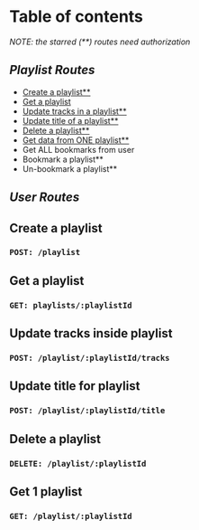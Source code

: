 # Table of contents

_NOTE: the starred (\*\*) routes need authorization_

## _Playlist Routes_

- [Create a playlist\*\*](#Create-a-playlist)
- [Get a playlist](#Get-a-playlist)
- [Update tracks in a playlist\*\*](#Update-tracks-inside-playlist)
- [Update title of a playlist\*\*](#Update-title-for-playlist)
- [Delete a playlist\*\*](#Delete-a-playlist)
- [Get data from ONE playlist\*\*](#Get-1-playlist)
- Get ALL bookmarks from user
- Bookmark a playlist\*\*
- Un-bookmark a playlist\*\*

## _User Routes_

## Create a playlist

### `POST: /playlist`

## Get a playlist

### `GET: playlists/:playlistId`

## Update tracks inside playlist

### `POST: /playlist/:playlistId/tracks`

## Update title for playlist

### `POST: /playlist/:playlistId/title`

## Delete a playlist

### `DELETE: /playlist/:playlistId`

## Get 1 playlist

### `GET: /playlist/:playlistId`
